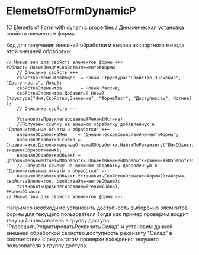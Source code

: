 # ElemetsOfFormDynamicP
1С Elemets of Form with dynamic properties / Динамическая установка свойств элементам формы

Код для получения внешней обработки и вызова экспортного метода этой внешней обработки:

	// Новые знч для свойств элементов формы +++
	#Область НовыеЗнчДляСвойствЭлементовФормы
		// Описание свойств +++
		свойстваЭлементовОбщее	= Новый Структура("Свойство,Значение", "Доступность", Ложь);
		свойстваЭлементов 		= Новый Массив;	
		свойстваЭлементов.Добавить(	Новый Структура("Имя,Свойство,Значение", "ФормаТест", "Доступность", Истина) );
		// Описание свойств ---

		УстановитьПривилегированныйРежим(Истина);
		//Получаем ссылку на внешнюю обработку добавленную в "Дополнительные отчеты и обработки" +++
		внешняяОбработкаИмя    = "ДинамическоеСвойствоЭлементаФормы";
		внешняяОбработкаСсылка = Справочники.ДополнительныеОтчетыИОбработки.НайтиПоРеквизиту("ИмяОбъекта", внешняяОбработкаИмя);
		внешняяОбработкаОбъект = ДополнительныеОтчетыИОбработки.ОбъектВнешнейОбработки(внешняяОбработкаСсылка);
		// Получаем ссылку на внешнюю обработку добавленную в "Дополнительные отчеты и обработки" --- 	
		внешняяОбработкаОбъект.УстановитьСвойствоЭлементаФормы(ЭтаФорма, свойстваЭлементов, свойстваЭлементовОбщее);										
		УстановитьПривилегированныйРежим(Ложь);
	#КонецОбласти
	// Новые знч для свойств элементов формы ---


Например необходимо установить доступность выборочно элементов формы для текущего пользователя Тогда
как пример проверим входит текущий пользователь в группу доступа "РазрешитьРедактироватьРеквизитыСклад" и
установим данной внешней обработкой свойство доступность реквизиту "Склад" в соответствии с результатом проверки
вхождения текущего пользователя в группу доступа.
